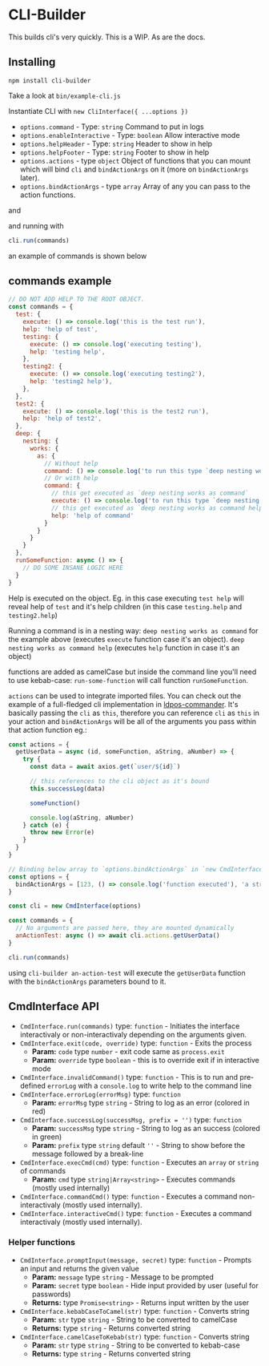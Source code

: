# CLI-Builder

This builds cli's very quickly.
This is a WIP. As are the docs.

## Installing

```
npm install cli-builder
```

Take a look at `bin/example-cli.js`

Instantiate CLI with `new CliInterface({ ...options })`

- `options.command` - Type: `string` Command to put in logs
- `options.enableInteractive` - Type: `boolean` Allow interactive mode
- `options.helpHeader` - Type: `string` Header to show in help
- `options.helpFooter` - Type: `string` Footer to show in help
- `options.actions` - type `object` Object of functions that you can mount which will bind `cli` and `bindActionArgs` on it (more on `bindActionArgs` later).
- `options.bindActionArgs` - type `array` Array of any you can pass to the action functions.

and

and running with

```js
cli.run(commands)
```

an example of commands is shown below

## commands example

```js
// DO NOT ADD HELP TO THE ROOT OBJECT.
const commands = {
  test: {
    execute: () => console.log('this is the test run'),
    help: 'help of test',
    testing: {
      execute: () => console.log('executing testing'),
      help: 'testing help',
    },
    testing2: {
      execute: () => console.log('executing testing2'),
      help: 'testing2 help'),
    },
  },
  test2: {
    execute: () => console.log('this is the test2 run'),
    help: 'help of test2',
  },
  deep: {
    nesting: {
      works: {
        as: {
          // Without help
          command: () => console.log('to run this type `deep nesting works as command`')
          // Or with help
          command: {
            // this get executed as `deep nesting works as command`
            execute: () => console.log('to run this type `deep nesting works as command`'),
            // this get executed as `deep nesting works as command help`
            help: 'help of command'
          }
        }
      }
    }
  },
  runSomeFunction: async () => {
    // DO SOME INSANE LOGIC HERE
  }
}
```

Help is executed on the object. Eg. in this case executing `test help` will reveal help of `test` and it's help children (in this case `testing.help` and `testing2.help`)

Running a command is in a nesting way: `deep nesting works as command` for the example above (executes `execute` function case it's an object).
`deep nesting works as command help` (executes `help` function in case it's an object)

functions are added as camelCase but inside the command line you'll need to use kebab-case:
`run-some-function` will call function `runSomeFunction`.

`actions` can be used to integrate imported files. You can check out the example of a full-fledged cli implementation in [ldpos-commander](https://github.com/Leasehold/ldpos-commander/). It's basically passing the `cli` as `this`, therefore you can reference `cli` as `this` in your action and `bindActionArgs` will be all of the arguments you pass within that action function eg.:

```js
const actions = {
  getUserData = async (id, someFunction, aString, aNumber) => {
    try {
      const data = await axios.get(`user/${id}`)

      // this references to the cli object as it's bound
      this.successLog(data)

      someFunction()

      console.log(aString, aNumber)
    } catch (e) {
      throw new Error(e)
    }
  }
}

// Binding below array to `options.bindActionArgs` in `new CmdInterface({ ...options })`
const options = {
  bindActionArgs = [123, () => console.log('function executed'), 'a string', 23123]
}

const cli = new CmdInterface(options)

const commands = {
  // No arguments are passed here, they are mounted dynamically
  anActionTest: async () => await cli.actions.getUserData()
}

cli.run(commands)
```

using `cli-builder an-action-test` will execute the `getUserData` function with the `bindActionArgs` parameters bound to it.

## CmdInterface API

- `CmdInterface.run(commands)` type: `function` - Initiates the interface interactivaly or non-interactivaly depending on the arguments given.
- `CmdInterface.exit(code, override)` type: `function` - Exits the process
    - **Param:** `code` type `number` - exit code same as `process.exit`
    - **Param:** `override` type `boolean` - this is to override exit if in interactive mode
- `CmdInterface.invalidCommand()` type: `function` - This is to run and pre-defined `errorLog` with a `console.log` to write help to the command line
- `CmdInterface.errorLog(errorMsg)` type: `function` 
    - **Param:** `errorMsg` type `string` - String to log as an error (colored in red)
- `CmdInterface.successLog(successMsg, prefix = '')` type: `function` 
  - **Param:** `successMsg` type `string` - String to log as an success (colored in green)
  - **Param:** `prefix` type `string` default `''` - String to show before the message followed by a break-line
- `CmdInterface.execCmd(cmd)` type: `function` - Executes an `array` or `string` of commands
  - **Param:** `cmd` type `string|Array<string>` - Executes commands (mostly used internally)
- `CmdInterface.commandCmd()` type: `function` - Executes a command non-interactivaly (mostly used internally).
- `CmdInterface.interactiveCmd()` type: `function` - Executes a command interactivaly (mostly used internally).

### Helper functions

- `CmdInterface.promptInput(message, secret)` type: `function` - Prompts an input and returns the given value
    - **Param:** `message` type `string` - Message to be prompted
    - **Param:** `secret` type `boolean` - Hide input provided by user (useful for passwords)
    - **Returns:** type `Promise<string>` - Returns input written by the user
- `CmdInterface.kebabCaseToCamel(str)` type: `function` - Converts string
    - **Param:** `str` type `string` - String to be converted to camelCase
    - **Returns:** type `string` - Returns converted string
- `CmdInterface.camelCaseToKebab(str)` type: `function` - Converts string
    - **Param:** `str` type `string` - String to be converted to kebab-case
    - **Returns:** type `string` - Returns converted string
